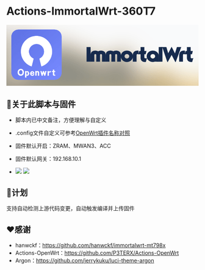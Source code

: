 # Actions-ImmortalWrt-360T7

![immortalwrt](logo.png)

## 🤖关于此脚本与固件
- 脚本内已中文备注，方便理解与自定义  

- .config文件自定义可参考[OpenWrt插件名称对照](https://www.right.com.cn/forum/thread-344825-1-1.html) 

- 固件默认开启：ZRAM、MWAN3、ACC 

- 固件默认网关：192.168.10.1

- [![](https://img.shields.io/badge/编译状态-通过-brightgreen.svg)](https://github.com/IraXu/ImmortalWrt-360T7/actions)   [![](https://img.shields.io/badge/最新固件-下载-green.svg)](https://github.com/IraXu/ImmortalWrt-360T7/releases)

## 📝计划
支持自动检测上游代码变更，自动触发编译并上传固件

## ❤️感谢
- hanwckf：https://github.com/hanwckf/immortalwrt-mt798x  
- Actions-OpenWrt：https://github.com/P3TERX/Actions-OpenWrt  
- Argon：https://github.com/jerrykuku/luci-theme-argon
